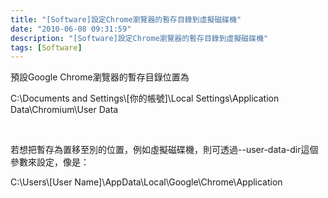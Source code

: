 ```yaml
---
title: "[Software]設定Chrome瀏覽器的暫存目錄到虛擬磁碟機"
date: "2010-06-08 09:31:59"
description: "[Software]設定Chrome瀏覽器的暫存目錄到虛擬磁碟機"
tags: [Software]
---
```


<p>預設Google Chrome瀏覽器的暫存目錄位置為</p>  <p>C:\Documents and Settings\[你的帳號]\Local Settings\Application Data\Chromium\User Data</p>  <p> </p>  <p>若想把暫存為置移至別的位置，例如虛擬磁碟機，則可透過--user-data-dir這個參數來設定，像是：</p>  <p>C:\Users\[User Name]\AppData\Local\Google\Chrome\Application